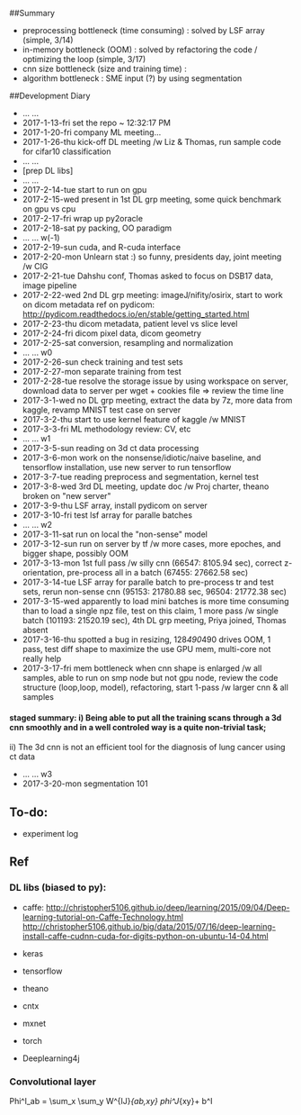 ##Summary

- preprocessing bottleneck (time consuming) : solved by LSF array (simple, 3/14)
- in-memory bottleneck (OOM) : solved by refactoring the code / optimizing the loop (simple, 3/17)
- cnn size bottleneck (size and training time) :
- algorithm bottleneck : SME input (?) by using segmentation

##Development Diary 
- ... ... 
- 2017-1-13-fri set the repo ~ 12:32:17 PM
- 2017-1-20-fri company ML meeting...
- 2017-1-26-thu kick-off DL meeting /w Liz & Thomas, run sample code for cifar10 classification
- ... ... 
- [prep DL libs]
- ... ... 
- 2017-2-14-tue start to run on gpu
- 2017-2-15-wed present in 1st DL grp meeting, some quick benchmark on gpu vs cpu
- 2017-2-17-fri wrap up py2oracle
- 2017-2-18-sat py packing, OO paradigm
- ... ... w(-1)
- 2017-2-19-sun cuda, and R-cuda interface
- 2017-2-20-mon Unlearn stat :) so funny, presidents day, joint meeting /w CIG 
- 2017-2-21-tue Dahshu conf, Thomas asked to focus on DSB17 data, image pipeline
- 2017-2-22-wed 2nd DL grp meeting: imageJ/nifity/osirix, start to work on dicom metadata ref on pydicom: http://pydicom.readthedocs.io/en/stable/getting_started.html
- 2017-2-23-thu dicom metadata, patient level vs slice level
- 2017-2-24-fri dicom pixel data, dicom geometry
- 2017-2-25-sat conversion, resampling and normalization 
- ... ... w0
- 2017-2-26-sun check training and test sets
- 2017-2-27-mon separate training from test
- 2017-2-28-tue resolve the storage issue by using workspace on server, download data to server per wget + cookies file => review the time line
- 2017-3-1-wed no DL grp meeting, extract the data by 7z, more data from kaggle, revamp MNIST test case on server
- 2017-3-2-thu start to use kernel feature of kaggle /w MNIST
- 2017-3-3-fri ML methodology review: CV, etc
- ... ... w1
- 2017-3-5-sun reading on 3d ct data processing
- 2017-3-6-mon work on the nonsense/idiotic/naive baseline, and tensorflow installation, use new server to run tensorflow
- 2017-3-7-tue reading preprocess and segmentation, kernel test
- 2017-3-8-wed 3rd DL meeting, update doc /w Proj charter, theano broken on "new server"
- 2017-3-9-thu LSF array, install pydicom on server
- 2017-3-10-fri test lsf array for paralle batches
- ... ... w2
- 2017-3-11-sat run on local the "non-sense" model
- 2017-3-12-sun run on server by tf /w more cases, more epoches, and bigger shape, possibly OOM
- 2017-3-13-mon 1st full pass /w silly cnn (66547: 8105.94 sec), correct z-orientation, pre-process all in a batch (67455: 27662.58 sec)
- 2017-3-14-tue LSF array for paralle batch to pre-process tr and test sets, rerun non-sense cnn (95153: 21780.88 sec, 96504: 21772.38 sec)
- 2017-3-15-wed apparently to load mini batches is more time consuming than to load a single npz file, test on this claim, 1 more pass /w single batch (101193: 21520.19 sec), 4th DL grp meeting, Priya joined, Thomas absent
- 2017-3-16-thu spotted a bug in resizing, 128*490*490 drives OOM, 1 pass, test diff shape to maximize the use GPU mem, multi-core not really help
- 2017-3-17-fri mem bottleneck when cnn shape is enlarged /w all samples, able to run on smp node but not gpu node, review the code structure (loop,loop, model), refactoring, start 1-pass /w larger cnn & all samples

#### staged summary: i) Being able to put all the training scans through a 3d cnn smoothly and in a well controled way is a quite non-trivial task;
ii) The 3d cnn is not an efficient tool for the diagnosis of lung cancer using ct data

- ... ... w3
- 2017-3-20-mon segmentation 101

## To-do:
- experiment log


## Ref

### DL libs (biased to py):
- caffe: 
http://christopher5106.github.io/deep/learning/2015/09/04/Deep-learning-tutorial-on-Caffe-Technology.html
http://christopher5106.github.io/big/data/2015/07/16/deep-learning-install-caffe-cudnn-cuda-for-digits-python-on-ubuntu-14-04.html
- keras
- tensorflow
- theano

- cntx
- mxnet

- torch
- Deeplearning4j

### Convolutional layer
Phi^I_ab = \sum_x \sum_y W^{IJ}_{ab,xy} phi^J_{xy}+ b^I
